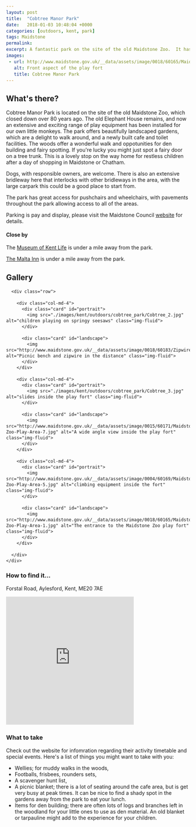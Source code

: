```yaml
---
layout: post
title:  "Cobtree Manor Park"
date:   2018-01-03 10:48:04 +0000
categories: [outdoors, kent, park]
tags: Maidstone
permalink: 
excerpt: A fantastic park on the site of the old Maidstone Zoo.  It has a great range of play equipment, a cafe with toilets and lovely walks through the gardens and woodland.
images:
 - url: http://www.maidstone.gov.uk/__data/assets/image/0018/60165/Maidstone-Zoo-Play-Area-1.jpg
   alt: Front aspect of the play fort
   title: Cobtree Manor Park
---
```


## What's there?
Cobtree Manor Park is located on the site of the old Maidstone Zoo, which closed down over 80 years ago. The old Elephant House remains, and now an extensive and exciting range of play equipment has been installed for our own little monkeys. The park offers beautifully landscaped gardens, which are a delight to walk around, and a newly built cafe and toilet facilities. The woods offer a wonderful walk and oppotunities for den building and fairy spotting.  If you're lucky you might just spot a fairy door on a tree trunk. This is a lovely stop on the way home for restless children after a day of shopping in Maidstone or Chatham.

Dogs, with responsible owners, are welcome.  There is also an extensive bridleway here that interlocks with other bridleways in the area, with the large carpark this could be a good place to start from.

The park has great access for pushchairs and wheelchairs, with pavements throughout the park allowing access to all of the areas.

Parking is pay and display, please visit the Maidstone Council [website](http://www.maidstone.gov.uk/residents/parks-and-play-areas/cobtree) for details.

#### Close by

The [Museum of Kent Life](https://kentlife.org.uk/) is under a mile away from the park. 

[The Malta Inn](http://www.beefeater.co.uk/steak-restaurant/Kent/Malta-Inn-Maidstone.html) is under a mile away from the park.

## Gallery

<div class="container">

      <div class="row">

        <div class="col-md-4">
          <div class="card" id="portrait">
            <img src="./images/kent/outdoors/cobtree_park/Cobtree_2.jpg" alt="children playing on springy seesaws" class="img-fluid">
          </div>

          <div class="card" id="landscape">
            <img src="http://www.maidstone.gov.uk/__data/assets/image/0018/60183/Zipwire.jpg" alt="Picnic bench and zipwire in the distance" class="img-fluid">
          </div>
        </div>

        <div class="col-md-4">
          <div class="card" id="portrait">
            <img src="./images/kent/outdoors/cobtree_park/Cobtree_3.jpg" alt="slides inside the play fort" class="img-fluid">
          </div>

          <div class="card" id="landscape">
            <img src="http://www.maidstone.gov.uk/__data/assets/image/0015/60171/Maidstone-Zoo-Play-Area-7.jpg" alt="A wide angle view inside the play fort" class="img-fluid">
          </div>
        </div>

        <div class="col-md-4">
          <div class="card" id="portrait">
            <img src="http://www.maidstone.gov.uk/__data/assets/image/0004/60169/Maidstone-Zoo-Play-Area-5.jpg" alt="climbing equipment inside the fort" class="img-fluid">
          </div>

          <div class="card" id="landscape">
            <img src="http://www.maidstone.gov.uk/__data/assets/image/0018/60165/Maidstone-Zoo-Play-Area-1.jpg" alt="The entrance to the Maidstone Zoo play fort" class="img-fluid">
          </div>
        </div>
        
      </div>      
    </div>


### How to find it...
Forstal Road, Aylesford, Kent, ME20 7AE

<iframe src="https://www.google.com/maps/embed?pb=!1m18!1m12!1m3!1d2494.5774765864044!2d0.49785565163096046!3d51.30049917950151!2m3!1f0!2f0!3f0!3m2!1i1024!2i768!4f13.1!3m3!1m2!1s0x47df33aa4cfcb877%3A0x769819ae220a965f!2sCobtree!5e0!3m2!1sen!2suk!4v1511256786384" width="350" height="350" frameborder="0" style="border:0" allowfullscreen></iframe>

### What to take
Check out the website for infomration regarding their activity timetable and special events.
Here's a list of things you might want to take with you:
* Wellies; for muddy walks in the woods,
* Footballs, frisbees, rounders sets, 
* A scavenger hunt list, 
* A picnic blanket; there is a lot of seating around the cafe area, but is get very busy at peak times.  It can be nice to find a shady spot in the gardens away from the park to eat your lunch.
* Items for den building; there are often lots of logs and branches left in the woodland for your little ones to use as den material.  An old blanket or tarpauline might add to the experience for your children.

